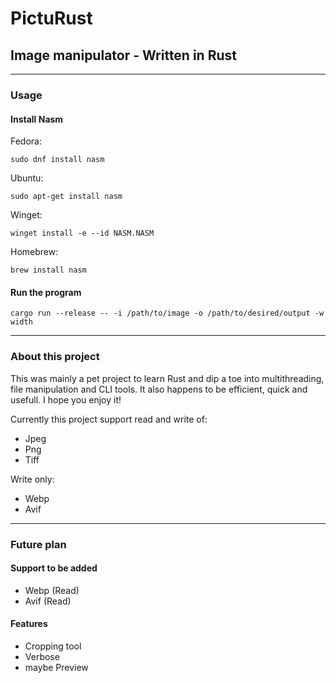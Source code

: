 # PictuRust

## Image manipulator - Written in Rust
-----------------
### Usage

#### Install Nasm

Fedora: 
```
sudo dnf install nasm
```
Ubuntu: 
```
sudo apt-get install nasm
```
Winget: 
```
winget install -e --id NASM.NASM
```
Homebrew: 
```
brew install nasm
```
#### Run the program

```
cargo run --release -- -i /path/to/image -o /path/to/desired/output -w width
```
-------------------
### About this project

This was mainly a pet project to learn Rust and dip a toe into multithreading, file manipulation and CLI tools. 
It also happens to be efficient, quick and usefull.
I hope you enjoy it!


Currently this project support read and write of:
- Jpeg
- Png
- Tiff

Write only:
- Webp
- Avif

---------------------
### Future plan
#### Support to be added 

- Webp (Read)
- Avif (Read)

#### Features

- Cropping tool
- Verbose
- maybe Preview
